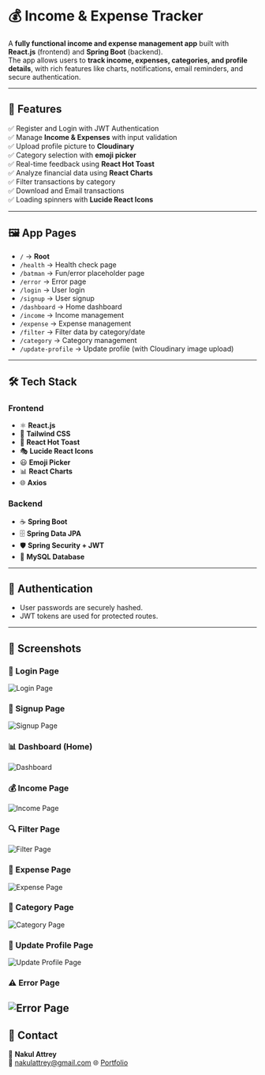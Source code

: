 # 💰 Income & Expense Tracker

A **fully functional income and expense management app** built with **React.js** (frontend) and **Spring Boot** (backend).  
The app allows users to **track income, expenses, categories, and profile details**, with rich features like charts, notifications, email reminders, and secure authentication.

---

## 🚀 Features

✅ Register and Login with JWT Authentication  
✅ Manage **Income & Expenses** with input validation  
✅ Upload profile picture to **Cloudinary**  
✅ Category selection with **emoji picker**  
✅ Real-time feedback using **React Hot Toast**  
✅ Analyze financial data using **React Charts**  
✅ Filter transactions by category  
✅ Download and Email transactions  
✅ Loading spinners with **Lucide React Icons**

---

## 🖼️ App Pages

- `/` → **Root**
- `/health` → Health check page
- `/batman` → Fun/error placeholder page
- `/error` → Error page
- `/login` → User login
- `/signup` → User signup
- `/dashboard` → Home dashboard
- `/income` → Income management
- `/expense` → Expense management
- `/filter` → Filter data by category/date
- `/category` → Category management
- `/update-profile` → Update profile (with Cloudinary image upload)

---

## 🛠️ Tech Stack

### Frontend

- ⚛️ **React.js**
- 🎨 **Tailwind CSS**
- 🔔 **React Hot Toast**
- 🎭 **Lucide React Icons**
- 😃 **Emoji Picker**
- 📊 **React Charts**
- 🌐 **Axios**

### Backend

- ☕ **Spring Boot**
- 🗄️ **Spring Data JPA**
- 🛡️ **Spring Security + JWT**
- 🐬 **MySQL Database**

---

## 🔐 Authentication

- User passwords are securely hashed.
- JWT tokens are used for protected routes.

---

## 📸 Screenshots

### 🔑 Login Page

![Login Page](public/screenshots/login.png)

### 📝 Signup Page

![Signup Page](public/screenshots/signup.png)

### 📊 Dashboard (Home)

![Dashboard](public/screenshots/dashboard.png)

### 💰 Income Page

![Income Page](public/screenshots/income.png)

### 🔍 Filter Page

![Filter Page](public/screenshots/filters.png)

### 💸 Expense Page

![Expense Page](public/screenshots/expense.png)

### 📂 Category Page

![Category Page](public/screenshots/category.png)

### 👤 Update Profile Page

![Update Profile Page](public/screenshots/update.png)

### ⚠️ Error Page

## ![Error Page](public/screenshots/error.png)

## 📧 Contact

👤 **Nakul Attrey**  
📩 nakulattrey@gmail.com
🌐 [Portfolio](https://bio.site/nakulattreydev)
